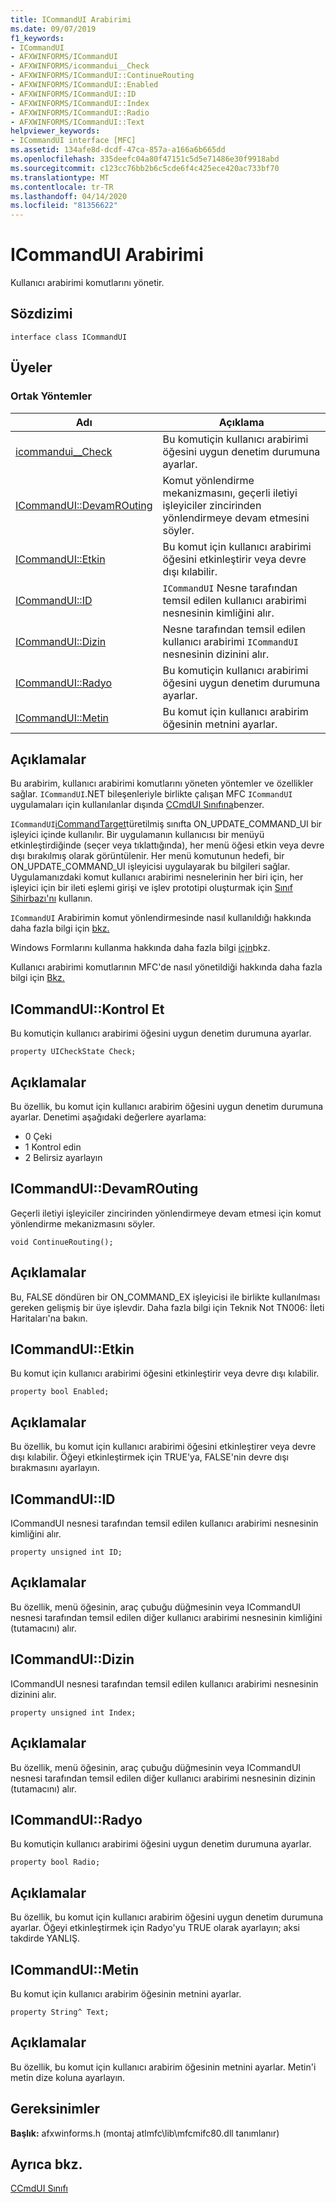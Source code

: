 ```yaml
---
title: ICommandUI Arabirimi
ms.date: 09/07/2019
f1_keywords:
- ICommandUI
- AFXWINFORMS/ICommandUI
- AFXWINFORMS/icommandui__Check
- AFXWINFORMS/ICommandUI::ContinueRouting
- AFXWINFORMS/ICommandUI::Enabled
- AFXWINFORMS/ICommandUI::ID
- AFXWINFORMS/ICommandUI::Index
- AFXWINFORMS/ICommandUI::Radio
- AFXWINFORMS/ICommandUI::Text
helpviewer_keywords:
- ICommandUI interface [MFC]
ms.assetid: 134afe8d-dcdf-47ca-857a-a166a6b665dd
ms.openlocfilehash: 335deefc04a80f47151c5d5e71486e30f9918abd
ms.sourcegitcommit: c123cc76bb2b6c5cde6f4c425ece420ac733bf70
ms.translationtype: MT
ms.contentlocale: tr-TR
ms.lasthandoff: 04/14/2020
ms.locfileid: "81356622"
---
```

# <a name="icommandui-interface"></a>ICommandUI Arabirimi

Kullanıcı arabirimi komutlarını yönetir.

## <a name="syntax"></a>Sözdizimi

```
interface class ICommandUI
```

## <a name="members"></a>Üyeler

### <a name="public-methods"></a>Ortak Yöntemler

|Adı|Açıklama|
|----------|-----------------|
|[icommandui__Check](#check)|Bu komutiçin kullanıcı arabirimi öğesini uygun denetim durumuna ayarlar.|
|[ICommandUI::DevamROuting](#continuerouting)|Komut yönlendirme mekanizmasını, geçerli iletiyi işleyiciler zincirinden yönlendirmeye devam etmesini söyler.|
|[ICommandUI::Etkin](#enabled)|Bu komut için kullanıcı arabirimi öğesini etkinleştirir veya devre dışı kılabilir.|
|[ICommandUI::ID](#id)|`ICommandUI` Nesne tarafından temsil edilen kullanıcı arabirimi nesnesinin kimliğini alır.|
|[ICommandUI::Dizin](#index)|Nesne tarafından temsil edilen kullanıcı arabirimi `ICommandUI` nesnesinin dizinini alır.|
|[ICommandUI::Radyo](#radio)|Bu komutiçin kullanıcı arabirimi öğesini uygun denetim durumuna ayarlar.|
|[ICommandUI::Metin](#text)|Bu komut için kullanıcı arabirim öğesinin metnini ayarlar.|

## <a name="remarks"></a>Açıklamalar

Bu arabirim, kullanıcı arabirimi komutlarını yöneten yöntemler ve özellikler sağlar. `ICommandUI`.NET bileşenleriyle birlikte çalışan MFC `ICommandUI` uygulamaları için kullanılanlar dışında [CCmdUI Sınıfına](../../mfc/reference/ccmdui-class.md)benzer.

`ICommandUI`[iCommandTarget](../../mfc/reference/icommandtarget-interface.md)türetilmiş sınıfta ON_UPDATE_COMMAND_UI bir işleyici içinde kullanılır. Bir uygulamanın kullanıcısı bir menüyü etkinleştirdiğinde (seçer veya tıklattığında), her menü öğesi etkin veya devre dışı bırakılmış olarak görüntülenir. Her menü komutunun hedefi, bir ON_UPDATE_COMMAND_UI işleyicisi uygulayarak bu bilgileri sağlar. Uygulamanızdaki komut kullanıcı arabirimi nesnelerinin her biri için, her işleyici için bir ileti eşlemi girişi ve işlev prototipi oluşturmak için [Sınıf Sihirbazı'nı](mfc-class-wizard.md) kullanın.

`ICommandUI` Arabirimin komut yönlendirmesinde nasıl kullanıldığı hakkında daha fazla bilgi için [bkz.](../../dotnet/how-to-add-command-routing-to-the-windows-forms-control.md)

Windows Formlarını kullanma hakkında daha fazla bilgi [için](../../dotnet/using-a-windows-form-user-control-in-mfc.md)bkz.

Kullanıcı arabirimi komutlarının MFC'de nasıl yönetildiği hakkında daha fazla bilgi için [Bkz.](../../mfc/reference/ccmdui-class.md)

## <a name="icommanduicheck"></a><a name="check"></a>ICommandUI::Kontrol Et

Bu komutiçin kullanıcı arabirimi öğesini uygun denetim durumuna ayarlar.

```
property UICheckState Check;
```

## <a name="remarks"></a>Açıklamalar

Bu özellik, bu komut için kullanıcı arabirim öğesini uygun denetim durumuna ayarlar. Denetimi aşağıdaki değerlere ayarlama:

- 0 Çeki
- 1 Kontrol edin
- 2 Belirsiz ayarlayın

## <a name="icommanduicontinuerouting"></a><a name="continuerouting"></a>ICommandUI::DevamROuting

Geçerli iletiyi işleyiciler zincirinden yönlendirmeye devam etmesi için komut yönlendirme mekanizmasını söyler.

```
void ContinueRouting();
```

## <a name="remarks"></a>Açıklamalar

Bu, FALSE döndüren bir ON_COMMAND_EX işleyicisi ile birlikte kullanılması gereken gelişmiş bir üye işlevdir. Daha fazla bilgi için Teknik Not TN006: İleti Haritaları'na bakın.

## <a name="icommanduienabled"></a><a name="enabled"></a>ICommandUI::Etkin

Bu komut için kullanıcı arabirimi öğesini etkinleştirir veya devre dışı kılabilir.

```
property bool Enabled;
```

## <a name="remarks"></a>Açıklamalar

Bu özellik, bu komut için kullanıcı arabirimi öğesini etkinleştirer veya devre dışı kılabilir. Öğeyi etkinleştirmek için TRUE'ya, FALSE'nin devre dışı bırakmasını ayarlayın.

## <a name="icommanduiid"></a><a name="id"></a>ICommandUI::ID

ICommandUI nesnesi tarafından temsil edilen kullanıcı arabirimi nesnesinin kimliğini alır.

```
property unsigned int ID;
```

## <a name="remarks"></a>Açıklamalar

Bu özellik, menü öğesinin, araç çubuğu düğmesinin veya ICommandUI nesnesi tarafından temsil edilen diğer kullanıcı arabirimi nesnesinin kimliğini (tutamacını) alır.

## <a name="icommanduiindex"></a><a name="index"></a>ICommandUI::Dizin

ICommandUI nesnesi tarafından temsil edilen kullanıcı arabirimi nesnesinin dizinini alır.

```
property unsigned int Index;
```

## <a name="remarks"></a>Açıklamalar

Bu özellik, menü öğesinin, araç çubuğu düğmesinin veya ICommandUI nesnesi tarafından temsil edilen diğer kullanıcı arabirimi nesnesinin dizinin (tutamacını) alır.

## <a name="icommanduiradio"></a><a name="radio"></a>ICommandUI::Radyo

Bu komutiçin kullanıcı arabirimi öğesini uygun denetim durumuna ayarlar.

```
property bool Radio;
```

## <a name="remarks"></a>Açıklamalar

Bu özellik, bu komut için kullanıcı arabirim öğesini uygun denetim durumuna ayarlar. Öğeyi etkinleştirmek için Radyo'yu TRUE olarak ayarlayın; aksi takdirde YANLIŞ.

## <a name="icommanduitext"></a><a name="text"></a>ICommandUI::Metin

Bu komut için kullanıcı arabirim öğesinin metnini ayarlar.

```
property String^ Text;
```

## <a name="remarks"></a>Açıklamalar

Bu özellik, bu komut için kullanıcı arabirim öğesinin metnini ayarlar. Metin'i metin dize koluna ayarlayın.

## <a name="requirements"></a>Gereksinimler

**Başlık:** afxwinforms.h (montaj atlmfc\lib\mfcmifc80.dll tanımlanır)

## <a name="see-also"></a>Ayrıca bkz.

[CCmdUI Sınıfı](../../mfc/reference/ccmdui-class.md)
